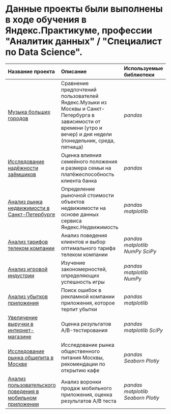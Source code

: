 # Данные проекты были выполнены в ходе обучения в Яндекс.Практикуме, профессии "Аналитик данных" / "Специалист по Data Science".

| Название проекта | Описание | Используемые библиотеки | 
| :---------------------- | :---------------------- | :---------------------- |
| [Музыка больших городов](big-cities-music) | Сравнение предпочтений пользователей Яндекс.Музыки из Москвы и Санкт-Петербурга в зависимости от времени (утро и вечер) и дня недели (понедельник, среда, пятница)| *pandas* |
| [Исследование надёжности заёмщиков](reliability_of_borrowers) | Оценка влияния семейного положения и размера семьи на платёжеспособность клиента банка | *pandas* |
| [Анализ рынка недвижимости в Санкт-Петербурге](st_petersburg_real_estate) |  Определение рыночной стоимости объектов недвижимости на основе данных сервиса Яндекс.Недвижимость | *pandas* *matplotlib* |
| [Анализ тарифов телеком компании](comparison_of_telecom_tariffs) | Анализ поведения клиентов и выбор оптимального тарифа телеком компании | *pandas* *matplotlib* *NumPy* *SciPy* |
| [Анализ игровой индустрии](popularity_of_games) | Изучение закономерностей, определяющих успешность игры | *pandas* *matplotlib* *NumPy* |
| [Анализ убытков приложения](application_loss_analysis) | Поиск ошибок в рекламной компании приложения, которое терпит убытки | *pandas* *matplotlib* |
| [Увеличение выручки в интернет-магазине](ab_test_results_evaluation) | Оценка результатов A/B-тестирования | *pandas* *matplotlib* *SciPy* |
| [Исследование рынка общепита в Москве](foodmarket_analysis) | Исследование рынка общественного питания Москвы, рекомендации по открытию кафе | *pandas* *Seaborn* *Plotly* |
| [Анализ пользовательского поведения в мобильном приложении](mobileapp_users_analysis) | Анализ воронки продаж мобильного приложения, оценка результатов А/В теста | *pandas* *matplotlib* *Seaborn* *Plotly* |
